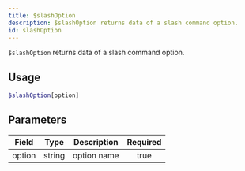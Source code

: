 ```yaml
---
title: $slashOption 
description: $slashOption returns data of a slash command option.
id: slashOption
---
```


`$slashOption` returns data of a slash command option.

## Usage

```php
$slashOption[option]
```

## Parameters 


| Field  | Type   | Description | Required |
| ------ | ------ | ----------- |:--------:|
| option | string | option name |    true   |
